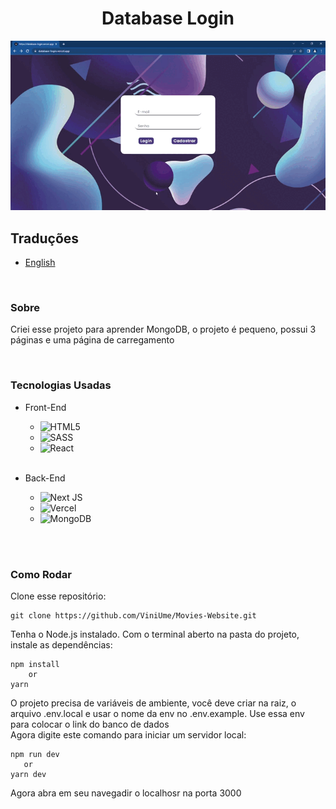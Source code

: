 <h1 align="center">Database Login</h1>
<img alt="gif" src="https://github.com/ViniUme/assets/blob/master/login.gif?raw=true">

<br>

## Traduções
- [English](https://github.com/ViniUme/database-login)

<br>

### Sobre
Criei esse projeto para aprender MongoDB, o projeto é pequeno, possui 3 páginas e uma página de carregamento

<br>

### Tecnologias Usadas

* Front-End
    * ![HTML5](https://img.shields.io/badge/html5-%23E34F26.svg?style=for-the-badge&logo=html5&logoColor=white)
    * ![SASS](https://img.shields.io/badge/SASS-hotpink.svg?style=for-the-badge&logo=SASS&logoColor=white)
    * ![React](https://img.shields.io/badge/react-%2320232a.svg?style=for-the-badge&logo=react&logoColor=%2361DAFB)

    <br>

* Back-End
    * ![Next JS](https://img.shields.io/badge/Next-black?style=for-the-badge&logo=next.js&logoColor=white)
    * ![Vercel](https://img.shields.io/badge/vercel-%23000000.svg?style=for-the-badge&logo=vercel&logoColor=white)
    * ![MongoDB](https://img.shields.io/badge/MongoDB-%234ea94b.svg?style=for-the-badge&logo=mongodb&logoColor=white)

<br><br>

### Como Rodar
Clone esse repositório:

    git clone https://github.com/ViniUme/Movies-Website.git
    
Tenha o Node.js instalado. Com o terminal aberto na pasta do projeto, instale as dependências:

    npm install
        or
    yarn
    
O projeto precisa de variáveis de ambiente, você deve criar na raiz, o arquivo .env.local e usar o nome da env no .env.example. Use essa env para colocar o link do banco de dados
<br>
Agora digite este comando para iniciar um servidor local:

    npm run dev
       or
    yarn dev

Agora abra em seu navegadir o localhosr na porta 3000
